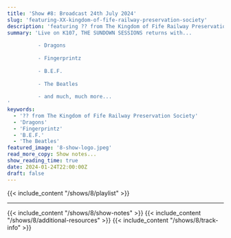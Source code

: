 ```yaml
---
title: 'Show #8: Broadcast 24th July 2024'
slug: 'featuring-XX-kingdom-of-fife-railway-preservation-society'
description: 'featuring ?? from The Kingdom of Fife Railway Preservation Society'
summary: 'Live on K107, THE SUNDOWN SESSIONS returns with...
 
          - Dragons
                    
          - Fingerprintz
          
          - B.E.F.
          
          - The Beatles
          
          - and much, much more...
'
keywords:
  - '?? from The Kingdom of Fife Railway Preservation Society'
  - 'Dragons'
  - 'Fingerprintz'
  - 'B.E.F.'
  - 'The Beatles'
featured_image: '8-show-logo.jpeg'
read_more_copy: Show notes...
show_reading_time: true
date: 2024-01-24T22:00:00Z
draft: false
---
```

{{< include_content "/shows/8/playlist" >}}

---

{{< include_content "/shows/8/show-notes" >}}
{{< include_content "/shows/8/additional-resources" >}}
{{< include_content "/shows/8/track-info" >}}